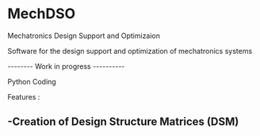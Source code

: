 # MechDSO
Mechatronics Design Support and Optimizaion


Software for the design support and optimization of mechatronics systems

--------          Work in progress     ----------

Python Coding

Features :
  
  -Creation of Design Structure Matrices (DSM)
  -
